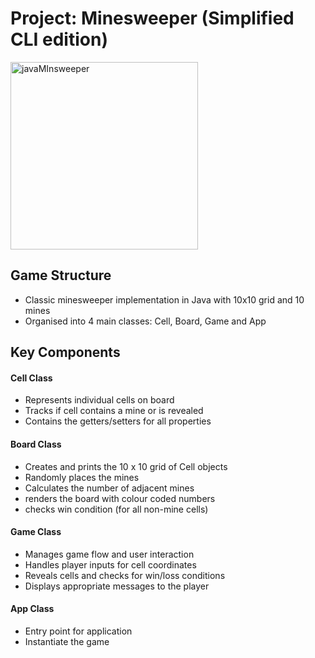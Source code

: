 # Project: Minesweeper (Simplified CLI edition)

<img src="https://github.com/user-attachments/assets/9b1fb0fe-5129-41d2-9ab6-6ec02e445a03" alt="javaMInsweeper" width="300"/>

## Game Structure
- Classic minesweeper implementation in Java with 10x10 grid and 10 mines
- Organised into 4 main classes: Cell, Board, Game and App

## Key Components
#### Cell Class 
- Represents individual cells on board
- Tracks if cell contains a mine or is revealed
- Contains the getters/setters for all properties

#### Board Class
- Creates and prints the 10 x 10 grid of Cell objects
- Randomly places the mines
- Calculates the number of adjacent mines
- renders the board with colour coded numbers
- checks win condition (for all non-mine cells)

#### Game Class
- Manages game flow and user interaction
- Handles player inputs for cell coordinates
- Reveals cells and checks for win/loss conditions
- Displays appropriate messages to the player

#### App Class
- Entry point for application
- Instantiate the game
